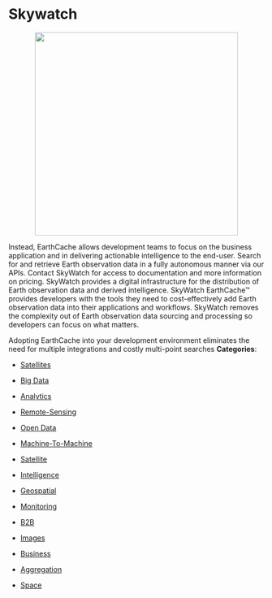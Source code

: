 # Skywatch

<p align="center">
    <img width="400" src="https://raw.githubusercontent.com/awesome-apis/awesome-apis/apis/skywatch/logo_256x256.png" />
</p>


Instead, EarthCache allows development teams to focus on the business application and in delivering actionable intelligence to the end-user. Search for and retrieve Earth observation data in a fully autonomous manner via our APIs.  Contact SkyWatch for access to documentation and more information on pricing.  SkyWatch provides a digital infrastructure for the distribution of Earth observation data and derived intelligence. SkyWatch EarthCache™ provides developers with the tools they need to cost-effectively add Earth observation data into their applications and workflows. SkyWatch removes the complexity out of Earth observation data sourcing and processing so developers can focus on what matters. 

Adopting EarthCache into your development environment eliminates the need for multiple integrations and costly multi-point searches
**Categories**:

- [Satellites](https://github/awesome-apis/awesome-apis#satellites)

- [Big Data](https://github/awesome-apis/awesome-apis#big-data)

- [Analytics](https://github/awesome-apis/awesome-apis#analytics)

- [Remote-Sensing](https://github/awesome-apis/awesome-apis#remote-sensing)

- [Open Data](https://github/awesome-apis/awesome-apis#open-data)

- [Machine-To-Machine](https://github/awesome-apis/awesome-apis#machine-to-machine)

- [Satellite](https://github/awesome-apis/awesome-apis#satellite)

- [Intelligence](https://github/awesome-apis/awesome-apis#intelligence)

- [Geospatial](https://github/awesome-apis/awesome-apis#geospatial)

- [Monitoring](https://github/awesome-apis/awesome-apis#monitoring)

- [B2B](https://github/awesome-apis/awesome-apis#b2b)

- [Images](https://github/awesome-apis/awesome-apis#images)

- [Business](https://github/awesome-apis/awesome-apis#business)

- [Aggregation](https://github/awesome-apis/awesome-apis#aggregation)

- [Space](https://github/awesome-apis/awesome-apis#space)



